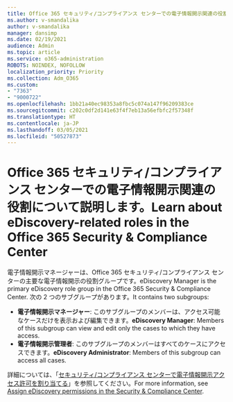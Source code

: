 ```yaml
---
title: Office 365 セキュリティ/コンプライアンス センターでの電子情報開示関連の役割について説明します。
ms.author: v-smandalika
author: v-smandalika
manager: dansimp
ms.date: 02/19/2021
audience: Admin
ms.topic: article
ms.service: o365-administration
ROBOTS: NOINDEX, NOFOLLOW
localization_priority: Priority
ms.collection: Adm_O365
ms.custom:
- "7363"
- "9000722"
ms.openlocfilehash: 1bb21a40ec98353a8fbc5c074a147f96209383ce
ms.sourcegitcommit: c202c0df2d141e63f4f7eb13a56efbfc2f57348f
ms.translationtype: HT
ms.contentlocale: ja-JP
ms.lasthandoff: 03/05/2021
ms.locfileid: "50527873"
---
```

# <a name="learn-about-ediscovery-related-roles-in-the-office-365-security--compliance-center"></a><span data-ttu-id="5f869-102">Office 365 セキュリティ/コンプライアンス センターでの電子情報開示関連の役割について説明します。</span><span class="sxs-lookup"><span data-stu-id="5f869-102">Learn about eDiscovery-related roles in the Office 365 Security & Compliance Center</span></span>

<span data-ttu-id="5f869-103">電子情報開示マネージャーは、Office 365 セキュリティ/コンプライアンス センターの主要な電子情報開示の役割グループです。</span><span class="sxs-lookup"><span data-stu-id="5f869-103">eDiscovery Manager is the primary eDiscovery role group in the Office 365 Security & Compliance Center.</span></span> <span data-ttu-id="5f869-104">次の 2 つのサブグループがあります。</span><span class="sxs-lookup"><span data-stu-id="5f869-104">It contains two subgroups:</span></span>

- <span data-ttu-id="5f869-105">**電子情報開示マネージャー**: このサブグループのメンバーは、アクセス可能なケースだけを表示および編集できます。</span><span class="sxs-lookup"><span data-stu-id="5f869-105">**eDiscovery Manager**: Members of this subgroup can view and edit only the cases to which they have access.</span></span>
- <span data-ttu-id="5f869-106">**電子情報開示管理者**: このサブグループのメンバーはすべてのケースにアクセスできます。</span><span class="sxs-lookup"><span data-stu-id="5f869-106">**eDiscovery Administrator**: Members of this subgroup can access all cases.</span></span>

<span data-ttu-id="5f869-107">詳細については、「[セキュリティ/コンプライアンス センターで電子情報開示アクセス許可を割り当てる](https://docs.microsoft.com/microsoft-365/compliance/assign-ediscovery-permissions)」を参照してください。</span><span class="sxs-lookup"><span data-stu-id="5f869-107">For more information, see [Assign eDiscovery permissions in the Security & Compliance Center](https://docs.microsoft.com/microsoft-365/compliance/assign-ediscovery-permissions).</span></span>